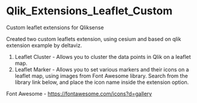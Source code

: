 # Qlik_Extensions_Leaflet_Custom
Custom leaflet extensions for Qliksense

Created two custom leaflets extension, using cesium and based on qlik extension example by deltaviz.

1. Leaflet Cluster - Allows you to cluster the data points in Qlik on a leaflet map.
2. Leaflet Marker - Allows you to set various markers and their icons on a leaflet map, using images from Font Awesome library. Search from the library link below, and place the icon name inside the extension option.

Font Awesome - https://fontawesome.com/icons?d=gallery
